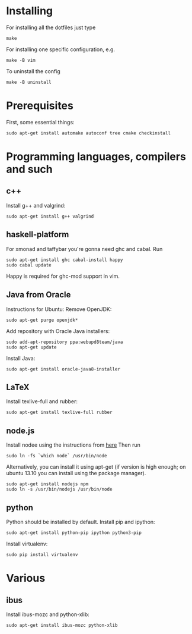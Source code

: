 Installing
==========
For installing all the dotfiles just type

    make

For installing one specific configuration, e.g.

    make -B vim

To uninstall the config

    make -B uninstall


Prerequisites
=============
First, some essential things:

    sudo apt-get install automake autoconf tree cmake checkinstall

Programming languages, compilers and such
=========================================

## c++
Install g++ and valgrind:

    sudo apt-get install g++ valgrind

## haskell-platform
For xmonad and taffybar you're gonna need ghc and cabal. Run

    sudo apt-get install ghc cabal-install happy
    sudo cabal update

Happy is required for ghc-mod support in vim.

## Java from Oracle
Instructions for Ubuntu:
Remove OpenJDK:

    sudo apt-get purge openjdk*

Add repository with Oracle Java installers:

    sudo add-apt-repository ppa:webupd8team/java
    sudo apt-get update

Install Java:

    sudo apt-get install oracle-java8-installer

## LaTeX
Install texlive-full and rubber:

    sudo apt-get install texlive-full rubber

## node.js
Install nodee using the instructions from [here](https://github.com/joyent/node/wiki/Installing-Node.js-via-package-manager)
Then run

    sudo ln -fs `which node` /usr/bin/node

Alternatively, you can install it using apt-get (if version is high enough; on ubuntu 13.10 you can install using the package manager).

    sudo apt-get install nodejs npm
    sudo ln -s /usr/bin/nodejs /usr/bin/node

## python
Python should be installed by default. Install pip and ipython:

    sudo apt-get install python-pip ipython python3-pip

Install virtualenv:

    sudo pip install virtualenv

Various
=======

## ibus
Install ibus-mozc and python-xlib:

    sudo apt-get install ibus-mozc python-xlib

